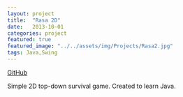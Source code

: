 ```yaml
---
layout: project
title:  "Rasa 2D"
date:   2013-10-01 
categories: project
featured: true
featured_image: "../../assets/img/Projects/Rasa2.jpg"
tags: Java,Swing
---
```

[GitHub]:      https://github.com/QuiX23/DroidSurvival

[GitHub][GitHub]

Simple 2D top-down survival game. Created to learn Java.